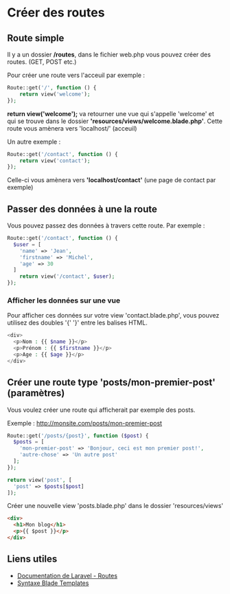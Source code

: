 # Créer des routes

## Route simple

Il y a un dossier **/routes**, dans le fichier web.php vous pouvez créer des routes. (GET, POST etc.)

Pour créer une route vers l'acceuil par exemple :

```php
Route::get('/', function () {
    return view('welcome');
});
```

**return view('welcome');** va retourner une vue qui s'appelle 'welcome' et qui se trouve dans le dossier **'resources/views/welcome.blade.php'**.
Cette route vous amènera vers 'localhost/' (acceuil)

Un autre exemple :

```php
Route::get('/contact', function () {
    return view('contact');
});
```

Celle-ci vous amènera vers **'localhost/contact'** (une page de contact par exemple)

## Passer des données à une la route

Vous pouvez passez des données à travers cette route. Par exemple :

```php
Route::get('/contact', function () {
  $user = [
    'name' => 'Jean',
    'firstname' => 'Michel',
    'age' => 30
  ]
    return view('/contact', $user);
});
```

### Afficher les données sur une vue

Pour afficher ces données sur votre view 'contact.blade.php', vous pouvez utilisez des doubles '{' '}' entre les balises HTML.

```php
<div>
  <p>Nom : {{ $name }}</p>
  <p>Prénom : {{ $firstname }}</p>
  <p>Age : {{ $age }}</p>
</div>
```

## Créer une route type 'posts/mon-premier-post' (paramètres)

Vous voulez créer une route qui afficherait par exemple des posts.

Exemple : http://monsite.com/posts/mon-premier-post

```php
Route::get('/posts/{post}', function ($post) {
  $posts = [
    'mon-premier-post' => 'Bonjour, ceci est mon premier post!',
    'autre-chose' => 'Un autre post'
  ];
});

return view('post', [
  'post' => $posts[$post]
]);
```

Créer une nouvelle view 'posts.blade.php' dans le dossier 'resources/views'

```html
<div>
  <h1>Mon blog</h1>
  <p>{{ $post }}</p>
</div>
```

## Liens utiles

- [Documentation de Laravel - Routes](https://laravel.com/docs/8.x/routing)
- [Syntaxe Blade Templates](https://laravel.com/docs/8.x/blade)
